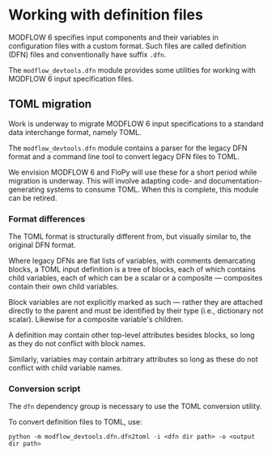 # Working with definition files

MODFLOW 6 specifies input components and their variables in configuration files with a custom format. Such files are called definition (DFN) files and conventionally have suffix `.dfn`.

The `modflow_devtools.dfn` module provides some utilities for working with MODFLOW 6 input specification files.

## TOML migration

Work is underway to migrate MODFLOW 6 input specifications to a standard data interchange format, namely TOML.

The `modflow_devtools.dfn` module contains a parser for the legacy DFN format and a command line tool to convert legacy DFN files to TOML.

We envision MODFLOW 6 and FloPy will use these for a short period while migration is underway. This will involve adapting code- and documentation-generating systems to consume TOML. When this is complete, this module can be retired.

### Format differences

The TOML format is structurally different from, but visually similar to, the original DFN format.

Where legacy DFNs are flat lists of variables, with comments demarcating blocks, a TOML input definition is a tree of blocks, each of which contains child variables, each of which can be a scalar or a composite &mdash; composites contain their own child variables.

Block variables are not explicitly marked as such &mdash; rather they are attached directly to the parent and must be identified by their type (i.e., dictionary not scalar). Likewise for a composite variable's children.

A definition may contain other top-level attributes besides blocks, so long as they do not conflict with block names.

Similarly, variables may contain arbitrary attributes so long as these do not conflict with child variable names.

### Conversion script

The `dfn` dependency group is necessary to use the TOML conversion utility.

To convert definition files to TOML, use:

```shell
python -m modflow_devtools.dfn.dfn2toml -i <dfn dir path> -o <output dir path>
```
